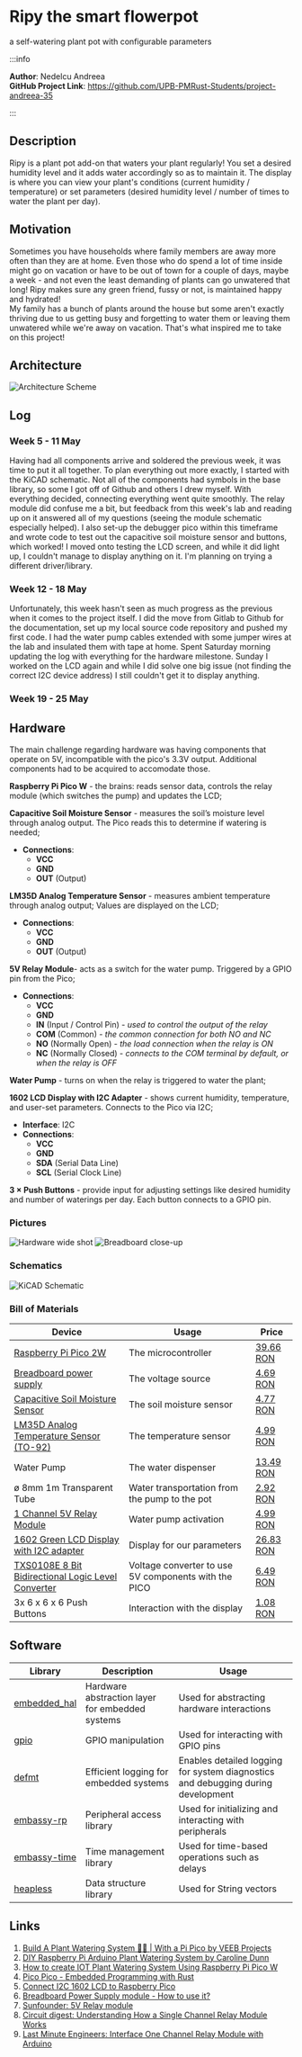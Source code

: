 # Ripy the smart flowerpot
a self-watering plant pot with configurable parameters

:::info 

**Author**: Nedelcu Andreea \
**GitHub Project Link**: https://github.com/UPB-PMRust-Students/project-andreea-35

:::

## Description

Ripy is a plant pot add-on that waters your plant regularly! You set a desired humidity level and it adds water accordingly so as to maintain it. The display is where you can view your plant's conditions (current humidity / temperature) or set parameters (desired humidity level / number of times to water the plant per day).

## Motivation

Sometimes you have households where family members are away more often than they are at home. Even those who do spend a lot of time inside might go on vacation or have to be out of town for a couple of days, maybe a week - and not even the least demanding of plants can go unwatered that long! Ripy makes sure any green friend, fussy or not, is maintained happy and hydrated! \
My family has a bunch of plants around the house but some aren't exactly thriving due to us getting busy and forgetting to water them or leaving them unwatered while we're away on vacation. That's what inspired me to take on this project!

## Architecture 

![Architecture Scheme](arch_scheme.webp)

## Log

<!-- write your progress here every week -->

### Week 5 - 11 May
Having had all components arrive and soldered the previous week, it was time to put it all together. To plan everything out more exactly, I started with the KiCAD schematic. Not all of the components had symbols in the base library, so some I got off of Github and others I drew myself. With everything decided, connecting everything went quite smoothly. The relay module did confuse me a bit, but feedback from this week's lab and reading up on it answered all of my questions (seeing the module schematic especially helped). I also set-up the debugger pico within this timeframe and wrote code to test out the capacitive soil moisture sensor and buttons, which worked! I moved onto testing the LCD screen, and while it did light up, I couldn't manage to display anything on it. I'm planning on trying a different driver/library.

### Week 12 - 18 May
Unfortunately, this week hasn't seen as much progress as the previous when it comes to the project itself. I did the move from Gitlab to Github for the documentation, set up my local source code repository and pushed my first code. I had the water pump cables extended with some jumper wires at the lab and insulated them with tape at home. Spent Saturday morning updating the log with everything for the hardware milestone. Sunday I worked on the LCD again and while I did solve one big issue (not finding the correct I2C device address) I still couldn't get it to display anything.

### Week 19 - 25 May

## Hardware

The main challenge regarding hardware was having components that operate on 5V, incompatible with the pico's 3.3V output. Additional components had to be acquired to accomodate those.

**Raspberry Pi Pico W**	- the brains: reads sensor data, controls the relay module (which switches the pump) and updates the LCD;

**Capacitive Soil Moisture Sensor**	- measures the soil’s moisture level through analog output. The Pico reads this to determine if watering is needed;
- **Connections**:
    - **VCC**
    - **GND**
    - **OUT** (Output)

**LM35D Analog Temperature Sensor** - measures ambient temperature through analog output; Values are displayed on the LCD;
- **Connections**:
    - **VCC**
    - **GND**
    - **OUT** (Output)

**5V Relay Module**- acts as a switch for the water pump. Triggered by a GPIO pin from the Pico;
- **Connections**:
    - **VCC**
    - **GND**
    - **IN** (Input / Control Pin) - *used to control the output of the relay*
    - **COM** (Common) - *the common connection for both NO and NC*
    - **NO** (Normally Open) - *the load connection when the relay is ON*
    - **NC** (Normally Closed) - *connects to the COM terminal by default, or when the relay is OFF*

**Water Pump**	- turns on when the relay is triggered to water the plant;

**1602 LCD Display with I2C Adapter** -	shows current humidity, temperature, and user-set parameters. Connects to the Pico via I2C;
- **Interface**: I2C
- **Connections**:
    - **VCC**
    - **GND**
    - **SDA** (Serial Data Line)
    - **SCL** (Serial Clock Line)

**3 × Push Buttons** - provide input for adjusting settings like desired humidity and number of waterings per day. Each button connects to a GPIO pin.

### Pictures

![Hardware wide shot](wide.webp)
![Breadboard close-up](breadboard.webp)

### Schematics

![KiCAD Schematic](kicad_scheme.svg)

### Bill of Materials

| Device | Usage | Price |
|--------|--------|-------|
| [Raspberry Pi Pico 2W](https://www.raspberrypi.com/documentation/microcontrollers/raspberry-pi-pico.html) | The microcontroller | [39.66 RON](https://www.optimusdigital.ro/en/raspberry-pi-boards/12394-raspberry-pi-pico-w.html) |
| [Breadboard power supply](https://www.handsontec.com/dataspecs/mb102-ps.pdf) | The voltage source | [4.69 RON](https://www.optimusdigital.ro/en/linear-regulators/61-breadboard-source-power.html) |
| [Capacitive Soil Moisture Sensor](https://www.datocms-assets.com/28969/1662716326-hw-101-hw-moisture-sensor-v1-0.pdf) | The soil moisture sensor | [4.77 RON](https://ardushop.ro/ro/senzori/267-senzor-higrometru-capacitiv-6427854002815.html) |
| [LM35D Analog Temperature Sensor (TO-92)](https://www.ti.com/lit/ds/symlink/lm35.pdf) | The temperature sensor | [4.99 RON](https://www.optimusdigital.ro/ro/senzori/1469-senzor-de-temperatura-analogic-lm35d-to-92.html?search_query=0104210000013399&results=1) |
| Water Pump | The water dispenser | [13.49 RON](https://www.emag.ro/furtun-bipy-ker-apa-8-mm-1-m-vt8/pd/DN5CQCYBM/?utm_source=cns_confirmation&utm_medium=email&utm_campaign=cns_confirmation_order&utm_content=cns_product_image&ref_id=1785626640) |
| ø 8mm 1m Transparent Tube | Water transportation from the pump to the pot | [2.92 RON](https://www.emag.ro/furtun-bipy-ker-apa-8-mm-1-m-vt8/pd/DN5CQCYBM/?utm_source=cns_confirmation&utm_medium=email&utm_campaign=cns_confirmation_order&utm_content=cns_product_image&ref_id=1785626640) |
| [1 Channel 5V Relay Module](https://handsontec.com/dataspecs/relay/1Ch-relay.pdf)| Water pump activation | [4.99 RON](https://www.optimusdigital.ro/ro/electronica-de-putere-module-cu-releu/13084-modul-releu-cu-un-canal-comandat-cu-5-v.html) |
| [1602 Green LCD Display with I2C adapter](https://www.handsontec.com/dataspecs/module/I2C_1602_LCD.pdf) | Display for our parameters | [26.83 RON](https://ardushop.ro/ro/senzori/267-senzor-higrometru-capacitiv-6427854002815.html) |
| [TXS0108E 8 Bit Bidirectional Logic Level Converter](https://www.ti.com/lit/ds/symlink/txs0108e.pdf) | Voltage converter to use 5V components with the PICO | [6.49 RON](https://www.optimusdigital.ro/ro/interfata-convertoare-de-niveluri/1380-convertor-de-niveluri-logice-bidirecional-pe-8-bii-txs0108e.html?search_query=0104110000012852&results=1) |
| 3x 6 x 6 x 6 Push Buttons | Interaction with the display | [1.08 RON](https://www.optimusdigital.ro/ro/butoane-i-comutatoare/1119-buton-6x6x6.html?search_query=buton&results=213) |

## Software

| Library | Description | Usage |
|---------|-------------|-------|
| [embedded_hal](https://github.com/embassy-rs/embassy) | Hardware abstraction layer for embedded systems | Used for abstracting hardware interactions |
|[gpio](https://docs.embassy.dev/embassy-stm32/git/stm32c011d6/gpio/index.html)|GPIO manipulation |Used for interacting with GPIO pins |
| [defmt](https://github.com/knurling-rs/defmt) | Efficient logging for embedded systems | Enables detailed logging for system diagnostics and debugging during development |
|[embassy-rp](https://docs.embassy.dev/embassy-rp/git/rp2040/index.html)| Peripheral access library |Used for initializing and interacting with peripherals 
|[embassy-time](https://embassy.dev/book/dev/time_keeping.html)|Time management library  |Used for time-based operations such as delays |
| [heapless](https://docs.rs/heapless/0.8.0/heapless/) | Data structure library | Used for String vectors |


## Links

1. [Build A Plant Watering System 🌱🤖 | With a Pi Pico by VEEB Projects](https://www.youtube.com/watch?v=WVijoh-hqkw&list=TLPQMDQwNTIwMjU_mDmZqmpG4g)
2. [DIY Raspberry Pi Arduino Plant Watering System by Caroline Dunn](https://youtu.be/DOaDnYj3vfI?si=0LPCuMySoOpkZZ3T)
3. [How to create IOT Plant Watering System Using Raspberry Pi Pico W](https://kitflix.com/how-to-create-iot-plant-watering-system-using-raspberry-pi-pico-w/)
4. [Pico Pico - Embedded Programming with Rust](https://pico.implrust.com/index.html)
5. [Connect I2C 1602 LCD to Raspberry Pico](https://javed0863.medium.com/connect-i2c-1602-lcd-to-raspberry-pi-pico-rp2040-d52bc96d551f)
6. [Breadboard Power Supply module - How to use it?](https://www.youtube.com/watch?v=u_cJCtaEmyA&t=87s)
7. [Sunfounder: 5V Relay module](https://docs.sunfounder.com/projects/ultimate-sensor-kit/en/latest/components_basic/25-component_relay.html)
8. [Circuit digest:  Understanding How a Single Channel Relay Module Works](https://circuitdigest.com/microcontroller-projects/interface-single-channel-relay-module-with-arduino)
9. [Last Minute Engineers: Interface One Channel Relay Module with Arduino](https://lastminuteengineers.com/one-channel-relay-module-arduino-tutorial/)